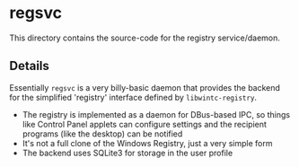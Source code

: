 # regsvc
This directory contains the source-code for the registry service/daemon.

## Details
Essentially `regsvc` is a very billy-basic daemon that provides the backend for the simplified 'registry' interface defined by `libwintc-registry`.
- The registry is implemented as a daemon for DBus-based IPC, so things like Control Panel applets can configure settings and the recipient programs (like the desktop) can be notified
- It's not a full clone of the Windows Registry, just a very simple form
- The backend uses SQLite3 for storage in the user profile
